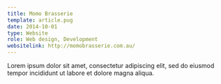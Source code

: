 ```yaml
---
title: Momo Brasserie
template: article.pug
date: 2014-10-01
type: Website
role: Web design, Development
websitelink: http://momobrasserie.com.au/
---
```


Lorem ipsum dolor sit amet, consectetur adipiscing elit, sed do eiusmod tempor incididunt ut labore et dolore magna aliqua.
